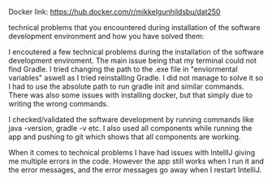 Docker link: https://hub.docker.com/r/mikkelgunhildsbu/dat250

technical problems that you encountered during installation of the software development environment and how you have solved them:

I encoutered a few technical problems during the installation of the software development enviroment. The main issue being that my terminal could not find Gradle. I tried changing the path to the .exe file in "enviormental variables" aswell as I tried reinstalling Gradle. I did not manage to solve it so I had to use the absolute path to run gradle init and similar commands. There was also some issues with installing docker, but that simply due to writing the wrong commands.

I checked/validated the software development by running commands like java -version, gradle -v etc. I also used all components while running the app and pushing to git which shows that all components are working. 

When it comes to technical problems I have had issues with IntellIJ giving me multiple errors in the code. However the app still works when I run it and the error messages, and the error messages go away when I restart IntelliJ.  